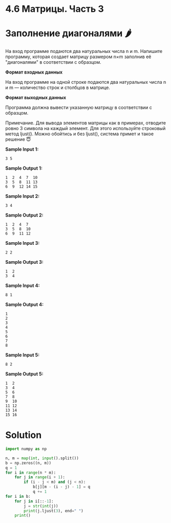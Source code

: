 # 4.6 Матрицы. Часть 3
# Заполнение диагоналями 🌶️
На вход программе подаются два натуральных числа n и m. Напишите программу, которая создает матрицу размером n×m заполнив её "диагоналями" в соответствии с образцом.

**Формат входных данных**

На вход программе на одной строке подаются два натуральных числа n и m — количество строк и столбцов в матрице.

**Формат выходных данных**

Программа должна вывести указанную матрицу в соответствии с образцом.

Примечание. Для вывода элементов матрицы как в примерах, отводите ровно 3 символа на каждый элемент. Для этого используйте строковый метод ljust(). Можно обойтись и без ljust(), система примет и такое решение 😇


**Sample Input 1:**
```
3 5
```
**Sample Output 1:**
```
1  2  4  7  10
3  5  8  11 13
6  9  12 14 15
```
**Sample Input 2:**
```
3 4
```
**Sample Output 2:**
```
1  2  4  7
3  5  8  10
6  9  11 12
```
**Sample Input 3:**
```
2 2
```
**Sample Output 3:**
```
1  2
3  4
```
**Sample Input 4:**
```
8 1
```
**Sample Output 4:**
```
1
2
3
4
5
6
7
8
```
**Sample Input 5:**
```
8 2
```
**Sample Output 5:**
```
1  2
3  4
5  6
7  8
9  10
11 12
13 14
15 16
```
# Solution
```python
import numpy as np

n, m = map(int, input().split())
b = np.zeros((n, m))
q = 1
for i in range(n * m):
    for j in range(i + 1):
        if (i - j < m) and (j < n):
            b[j][m - (i - j) - 1] = q
            q += 1
for i in b:
    for j in i[::-1]:
        j = str(int(j))
        print(j.ljust(3), end=" ")
    print()

```